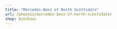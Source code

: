 ```yaml
---
title: "Mercedes-Benz of North Scottsdale"
url: /phoenix/mercedes-benz-of-north-scottsdale/
shop: Autohaus
---
```

